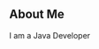 <script type="text/javascript" src="https://platform.linkedin.com/badges/js/profile.js" async defer></script>

## About Me

I am a Java Developer 
